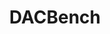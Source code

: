 ---
layout: page
title: DACBench
description: DACBench is a benchmark library for Dynamic Algorithm Configuration. Its focus is on reproducibility and comparability of different DAC methods as well as easy analysis of the optimization process.
redirect: https://github.com/automl/DACBench
img: assets/img/dacbench.png
importance: 2
category: 
---